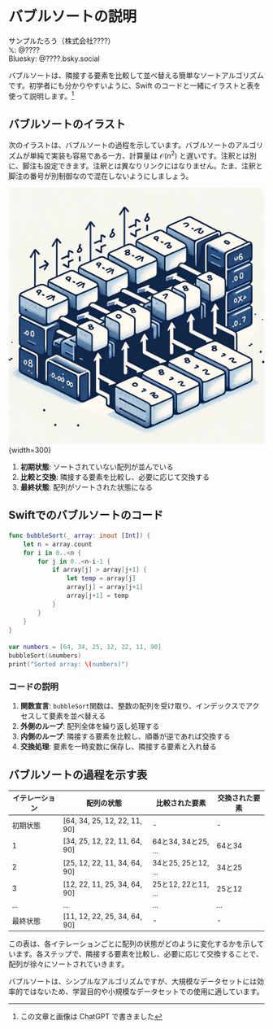 # バブルソートの説明

<div class="author-info">
サンプルたろう（株式会社????）<BR />
𝕏: @????<BR />
Bluesky: @????.bsky.social
</div>

バブルソートは、隣接する要素を比較して並べ替える簡単なソートアルゴリズムです。初学者にも分かりやすいように、Swift のコードと一緒にイラストと表を使って説明します。[^ChatGPT]

[^ChatGPT]: この文章と画像は ChatGPT で書きました

## バブルソートのイラスト

次のイラストは、バブルソートの過程を示しています。バブルソートのアルゴリズムが単純で実装も容易である一方、計算量は $\mathcal{O}(n^2)$ と遅いです。<span class="footnote">注釈とは別に、脚注も設定できます。注釈とは異なりリンクにはなりません。たま、注釈と脚注の番号が別制御なので混在しないようにしましょう。</span>

![バブルソートの過程](./images/bubble-sort.png){width=300}

1. **初期状態**: ソートされていない配列が並んでいる
2. **比較と交換**: 隣接する要素を比較し、必要に応じて交換する
3. **最終状態**: 配列がソートされた状態になる

## Swiftでのバブルソートのコード

```swift
func bubbleSort(_ array: inout [Int]) {
    let n = array.count
    for i in 0..<n {
        for j in 0..<n-i-1 {
            if array[j] > array[j+1] {
                let temp = array[j]
                array[j] = array[j+1]
                array[j+1] = temp
            }
        }
    }
}

var numbers = [64, 34, 25, 12, 22, 11, 90]
bubbleSort(&numbers)
print("Sorted array: \(numbers)")
```

### コードの説明

1. **関数宣言**: `bubbleSort`関数は、整数の配列を受け取り、インデックスでアクセスして要素を並べ替える
2. **外側のループ**: 配列全体を繰り返し処理する
3. **内側のループ**: 隣接する要素を比較し、順番が逆であれば交換する
4. **交換処理**: 要素を一時変数に保存し、隣接する要素と入れ替る

## バブルソートの過程を示す表

| イテレーション | 配列の状態              | 比較された要素         | 交換された要素 |
|--------------|--------------------|-------------------|-------------|
| 初期状態         | [64, 34, 25, 12, 22, 11, 90] | -                 | -           |
| 1            | [34, 25, 12, 22, 11, 64, 90] | 64と34, 34と25, ... | 64と34       |
| 2            | [25, 12, 22, 11, 34, 64, 90] | 34と25, 25と12, ... | 34と25       |
| 3            | [12, 22, 11, 25, 34, 64, 90] | 25と12, 22と11, ... | 25と12       |
| ...          | ...                | ...               | ...         |
| 最終状態         | [11, 12, 22, 25, 34, 64, 90] | -                 | -           |

この表は、各イテレーションごとに配列の状態がどのように変化するかを示しています。各ステップで、隣接する要素を比較し、必要に応じて交換することで、配列が徐々にソートされていきます。

バブルソートは、シンプルなアルゴリズムですが、大規模なデータセットには効率的ではないため、学習目的や小規模なデータセットでの使用に適しています。
